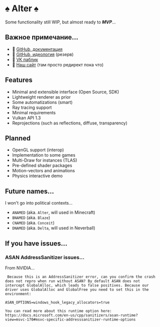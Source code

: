 # ♠ Alter ♠

Some functionality still WIP, but almost ready to ***MVP***...

## Важное примечание...

  - 👑 [GitHub, документация](https://github.com/helixd2s/about)
  - 🥀 [GitHub, идеология](https://github.com/helixd2s/core) (резерв)
  - 🥀 [VK паблик](https://vk.com/helixd2s)
  - 🥀 [Наш сайт](http://about.helixd2s.su/) (там просто редирект пока что)

## Features

  - Minimal and extensible interface (Open Source, SDK)
  - Lightweight renderer as prior
  - Some automatizations (smart)
  - Ray tracing support
  - Minimal requirements
  - Vulkan API 1.3
  - Reprojections (such as reflections, diffuse, transparency)

## Planned

  - OpenGL support (interop)
  - Implementation to some games
  - Multi-Draw for instances (TLAS)
  - Pre-defined shader packages
  - Motion-vectors and animations
  - Physics interactive demo

## Future names...

  I won't go into political contexts... 

  - `ANAMED` (aka. `Alter`, will used in Minecraft)
  - `BNAMED` (aka. `Blaze`)
  - `CNAMED` (aka. `Conceit`)
  - `DNAMED` (aka. `Delta`, will used in Neverball)

## If you have issues...

### ASAN AddressSanitizer issues...

  From NVIDIA...

  ```
   Because this is an AddressSanitizer error, can you confirm the crash does not repro when run without ASAN? By default ASAN does not intercept GlobalAlloc, which leads to false positives. Because our driver uses GlobalAlloc and GlobalFree you need to set this in the environment:

  ASAN_OPTIONS=windows_hook_legacy_allocators=true

  You can read more about this runtime option here: https://docs.microsoft.com/en-us/cpp/sanitizers/asan-runtime?view=msvc-170#msvc-specific-addresssanitizer-runtime-options
  ```
